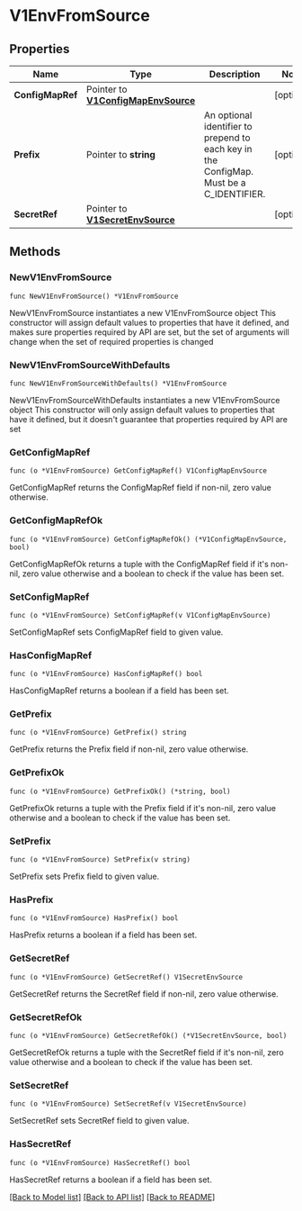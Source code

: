 # V1EnvFromSource

## Properties

Name | Type | Description | Notes
------------ | ------------- | ------------- | -------------
**ConfigMapRef** | Pointer to [**V1ConfigMapEnvSource**](V1ConfigMapEnvSource.md) |  | [optional] 
**Prefix** | Pointer to **string** | An optional identifier to prepend to each key in the ConfigMap. Must be a C_IDENTIFIER. | [optional] 
**SecretRef** | Pointer to [**V1SecretEnvSource**](V1SecretEnvSource.md) |  | [optional] 

## Methods

### NewV1EnvFromSource

`func NewV1EnvFromSource() *V1EnvFromSource`

NewV1EnvFromSource instantiates a new V1EnvFromSource object
This constructor will assign default values to properties that have it defined,
and makes sure properties required by API are set, but the set of arguments
will change when the set of required properties is changed

### NewV1EnvFromSourceWithDefaults

`func NewV1EnvFromSourceWithDefaults() *V1EnvFromSource`

NewV1EnvFromSourceWithDefaults instantiates a new V1EnvFromSource object
This constructor will only assign default values to properties that have it defined,
but it doesn't guarantee that properties required by API are set

### GetConfigMapRef

`func (o *V1EnvFromSource) GetConfigMapRef() V1ConfigMapEnvSource`

GetConfigMapRef returns the ConfigMapRef field if non-nil, zero value otherwise.

### GetConfigMapRefOk

`func (o *V1EnvFromSource) GetConfigMapRefOk() (*V1ConfigMapEnvSource, bool)`

GetConfigMapRefOk returns a tuple with the ConfigMapRef field if it's non-nil, zero value otherwise
and a boolean to check if the value has been set.

### SetConfigMapRef

`func (o *V1EnvFromSource) SetConfigMapRef(v V1ConfigMapEnvSource)`

SetConfigMapRef sets ConfigMapRef field to given value.

### HasConfigMapRef

`func (o *V1EnvFromSource) HasConfigMapRef() bool`

HasConfigMapRef returns a boolean if a field has been set.

### GetPrefix

`func (o *V1EnvFromSource) GetPrefix() string`

GetPrefix returns the Prefix field if non-nil, zero value otherwise.

### GetPrefixOk

`func (o *V1EnvFromSource) GetPrefixOk() (*string, bool)`

GetPrefixOk returns a tuple with the Prefix field if it's non-nil, zero value otherwise
and a boolean to check if the value has been set.

### SetPrefix

`func (o *V1EnvFromSource) SetPrefix(v string)`

SetPrefix sets Prefix field to given value.

### HasPrefix

`func (o *V1EnvFromSource) HasPrefix() bool`

HasPrefix returns a boolean if a field has been set.

### GetSecretRef

`func (o *V1EnvFromSource) GetSecretRef() V1SecretEnvSource`

GetSecretRef returns the SecretRef field if non-nil, zero value otherwise.

### GetSecretRefOk

`func (o *V1EnvFromSource) GetSecretRefOk() (*V1SecretEnvSource, bool)`

GetSecretRefOk returns a tuple with the SecretRef field if it's non-nil, zero value otherwise
and a boolean to check if the value has been set.

### SetSecretRef

`func (o *V1EnvFromSource) SetSecretRef(v V1SecretEnvSource)`

SetSecretRef sets SecretRef field to given value.

### HasSecretRef

`func (o *V1EnvFromSource) HasSecretRef() bool`

HasSecretRef returns a boolean if a field has been set.


[[Back to Model list]](../README.md#documentation-for-models) [[Back to API list]](../README.md#documentation-for-api-endpoints) [[Back to README]](../README.md)


